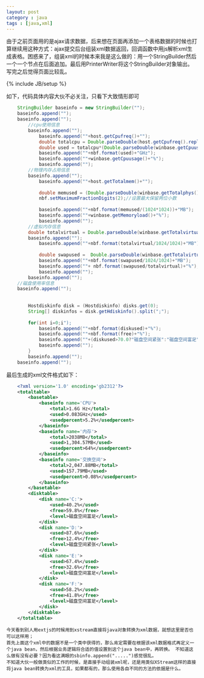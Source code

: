 ```yaml
---
layout: post
category : java 
tags : [java,xml]
---
```


由于之前页面用的是ajax请求数据，后来想在页面再添加一个表格数据的时候也打算继续用这种方式：ajax提交后台组装xml数据返回，回调函数中用js解析xml生成表格。困惑来了，组装xml的时候本来我是这么做的：用一个StringBuilder然后一个一个节点在后面追加。最后用PrinterWriter将这个StringBuilder对象输出。写完之后觉得页面比较乱。 
<!--break-->


{% include JB/setup %}

如下，代码具体内容大伙不必关注，只看下大致情形即可

```java
    StringBuilder baseinfo = new StringBuilder("");
    baseinfo.append("");
    baseinfo.append("");
        //cpu使用信息
        baseinfo.append("");
            baseinfo.append(""+host.getCpufreq()+"");
            double totalcpu = Double.parseDouble(host.getCpufreq().replace("G Hz", ""));
            double used = totalcpu*(Double.parseDouble(winbase.getCpuusage())/100);
            baseinfo.append(""+nbf.format(used)+"GHz");
            baseinfo.append(""+winbase.getCpuusage()+"%");
            baseinfo.append("");
        //物理内存占用信息
        baseinfo.append("");
            baseinfo.append(""+host.getTotalmem()+"");
    
            double memused = (Double.parseDouble(winbase.getTotalphys())-(Double.parseDouble(winbase.getAvailphys())));
            nbf.setMaximumFractionDigits(2);//设置最大保留两位小数
    
            baseinfo.append(""+nbf.format(memused/(1024*1024))+"MB");
            baseinfo.append(""+winbase.getMemoryload()+"%");
            baseinfo.append("");
        //虚拟内存信息
        double totalvirtual = Double.parseDouble(winbase.getTotalvirtual());
        baseinfo.append("");
            baseinfo.append(""+nbf.format(totalvirtual/1024/1024)+"MB");
    
            double swapused =  Double.parseDouble(winbase.getTotalvirtual())-(Double.parseDouble(winbase.getAvailvirtual()));
            baseinfo.append(""+nbf.format(swapused/1024/1024)+"MB");
            baseinfo.append(""+ nbf.format(swapused/totalvirtual)+"%");
            baseinfo.append("");
        baseinfo.append("");
    //磁盘使用率信息
    baseinfo.append("");
    
    
        Hostdiskinfo disk = (Hostdiskinfo) disks.get(0);
        String[] diskinfos = disk.getHdiskinfo().split(";");
    
        for(int i=0;i");
            baseinfo.append(""+nbf.format(diskused)+"%");
            baseinfo.append(""+nbf.format(free)+"%");
            baseinfo.append(""+(diskused>70.0?"磁盘空间紧张":"磁盘空间富足")+"");
            baseinfo.append("");
        }
        baseinfo.append("");
    baseinfo.append("");
```
最后生成的xml文件格式如下： 

```xml
    <?xml version='1.0' encoding='gb2312'?>
    <totaltable>
        <basetable>
            <baseinfo name='CPU'>
                <total>1.6G Hz</total>
                <used>0.083GHz</used>
                <usedpercent>5.2%</usedpercent>
            </baseinfo>
            <baseinfo name='内存'>
                <total>2038MB</total>
                <used>1,304.57MB</used>
                <usedpercent>64%</usedpercent>
            </baseinfo>
            <baseinfo name='交换空间'>
                <total>2,047.88MB</total>
                <used>157.79MB</used>
                <usedpercent>0.08%</usedpercent>
            </baseinfo>
        </basetable>
        <disktable>
            <disk name='C:'>
                <used>40.2%</used>
                <free>59.8%</free>
                <level>磁盘空间富足</level>
            </disk>
            <disk name='D:'>
                <used>87.6%</used>
                <free>12.4%</free>
                <level>磁盘空间紧张</level>
            </disk>
            <disk name='E:'>
                <used>67.4%</used>
                <free>32.6%</free>
                <level>磁盘空间富足</level>
            </disk>
            <disk name='F:'>
                <used>58.2%</used>
                <free>41.8%</free>
                <level>磁盘空间富足</level>
            </disk>
        </disktable>
    </totaltable>
```
    今天看到别人用extjs的时候用到xstream直接将java对象转换为xml数据，就想这里是否也可以这样用；
    首先上面这个xml中的数据不是一个类中获得的，那么肯定需要在根据该xml数据格式再定义一个java bean，然后根据业务逻辑将合适的值设置到这个java bean中，再转换。 不知道这么做有没有必要？因为看这满眼的sbinfo.append(".....")感觉很乱。
    不知道大伙一般做类似的工作的时候，是直接手动组装xml呢，还是用类似XStream这样的直接将java bean转换为xml的工具，如果都有的，那么使用各自不同的方法的依据是什么。